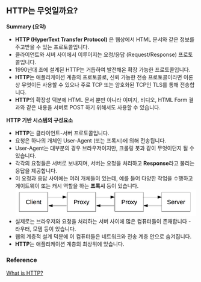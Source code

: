## HTTP는 무엇일까요?

**Summary (요약)**
- **HTTP (HyperText Transfer Protocol)** 은 웹상에서 HTML 문서와 같은 정보를 주고받을 수 있는 프로토콜입니다.
- 클라이언트와 서버 사이에서 이루어지는 요청/응답 (Request/Response) 프로토콜입니다.
- 1990년대 초에 설계된 HTTP는 거듭하여 발전해온 확장 가능한 프로토콜입니다.
- **HTTP**는 애플리케이션 계층의 프로토콜로, 신뢰 가능한 전송 프로토콜이라면 이론상 무엇이든 사용할 수 있으나 주로 TCP 또는 암호화된 TCP인 TLS를 통해 전송합니다.
- **HTTP**의 확장성 덕분에 HTML 문서 뿐만 아니라 이미지, 비디오, HTML Form 결과와 같은 내용을 서버로 POST 하기 위해서도 사용할 수 있습니다.

**HTTP 기반 시스템의 구성요소**
- **HTTP**는 클라이언트-서버 프로토콜입니다.
- 요청은 하나의 개체인 User-Agent (또는 프록시)에 의해 전송됩니다.
- User-Agent는 대부분의 경우 브라우저이지만, 크롤링 봇과 같이 무엇이던지 될 수 있습니다.
- 각각의 요청들은 서버로 보내지며, 서버는 요청을 처리하고 **Response**라고 불리는 응답을 제공합니다.
- 이 요청과 응답 사이에는 여러 개체들이 있는데, 예를 들어 다양한 작업을 수행하고 게이트웨이 또는 캐시 역할을 하는 **프록시** 등이 있습니다.
  ![What-is-HTTP-1](https://github.com/wooogi123/Development_Roadmap/blob/master/docs/Internet/images/What-is-HTTP-1.png)
- 실제로는 브라우저와 요청을 처리하는 서버 사이에 많은 컴퓨터들이 존재합니다 - 라우터, 모뎀 등이 있습니다.
- 웹의 계층적 설계 덕분에 이 컴퓨터들은 네트워크와 전송 계층 안으로 숨겨집니다.
- **HTTP**는 애플리케이션 계층의 최상위에 있습니다.


### Reference
  [What is HTTP?](https://developer.mozilla.org/en-US/docs/Web/HTTP/Overview)
